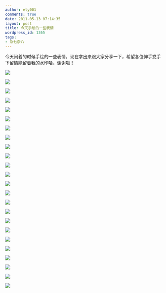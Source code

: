 ```yaml
---
author: ety001
comments: true
date: 2011-05-13 07:14:35
layout: post
title: 今天手绘的一些表情
wordpress_id: 1365
tags:
- 杂七杂八
---
```


今天闲着的时候手绘的一些表情，现在拿出来跟大家分享一下，希望各位伸手党手下留情能留着我的水印哈，谢谢啦！

![](/upload/2011/05/1.jpg)

![](/upload/2011/05/2.jpg)

![](/upload/2011/05/3.jpg)

![](/upload/2011/05/4.jpg)

![](/upload/2011/05/5.jpg)

![](/upload/2011/05/6.jpg)

![](/upload/2011/05/7.jpg)

![](/upload/2011/05/9.jpg)

![](/upload/2011/05/17.jpg)

![](/upload/2011/05/19.jpg)

![](/upload/2011/05/18.jpg)

![](/upload/2011/05/16.jpg)

![](/upload/2011/05/21.jpg)

![](/upload/2011/05/20.jpg)

![](/upload/2011/05/8.jpg)

![](/upload/2011/05/10.jpg)

![](/upload/2011/05/11.jpg)

![](/upload/2011/05/12.jpg)

![](/upload/2011/05/15.jpg)

![](/upload/2011/05/14.jpg)

![](/upload/2011/05/13.jpg)

![](/upload/2011/05/24.jpg)

![](/upload/2011/05/23.jpg)

![](/upload/2011/05/22.jpg)

